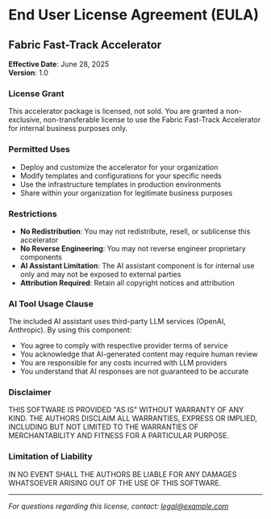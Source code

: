 # End User License Agreement (EULA)
## Fabric Fast-Track Accelerator

**Effective Date**: June 28, 2025  
**Version**: 1.0

### License Grant
This accelerator package is licensed, not sold. You are granted a non-exclusive, non-transferable license to use the Fabric Fast-Track Accelerator for internal business purposes only.

### Permitted Uses
- Deploy and customize the accelerator for your organization
- Modify templates and configurations for your specific needs  
- Use the infrastructure templates in production environments
- Share within your organization for legitimate business purposes

### Restrictions
- **No Redistribution**: You may not redistribute, resell, or sublicense this accelerator
- **No Reverse Engineering**: You may not reverse engineer proprietary components
- **AI Assistant Limitation**: The AI assistant component is for internal use only and may not be exposed to external parties
- **Attribution Required**: Retain all copyright notices and attribution

### AI Tool Usage Clause
The included AI assistant uses third-party LLM services (OpenAI, Anthropic). By using this component:
- You agree to comply with respective provider terms of service
- You acknowledge that AI-generated content may require human review
- You are responsible for any costs incurred with LLM providers
- You understand that AI responses are not guaranteed to be accurate

### Disclaimer
THIS SOFTWARE IS PROVIDED "AS IS" WITHOUT WARRANTY OF ANY KIND. THE AUTHORS DISCLAIM ALL WARRANTIES, EXPRESS OR IMPLIED, INCLUDING BUT NOT LIMITED TO THE WARRANTIES OF MERCHANTABILITY AND FITNESS FOR A PARTICULAR PURPOSE.

### Limitation of Liability
IN NO EVENT SHALL THE AUTHORS BE LIABLE FOR ANY DAMAGES WHATSOEVER ARISING OUT OF THE USE OF THIS SOFTWARE.

---
*For questions regarding this license, contact: legal@example.com*
